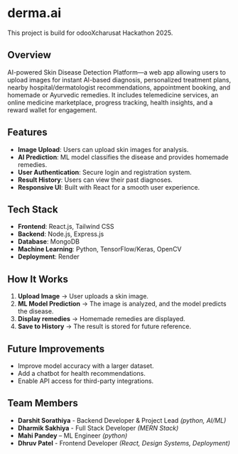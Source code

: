 # derma.ai
This project is build for odooXcharusat Hackathon 2025.

## Overview
AI-powered Skin Disease Detection Platform—a web app allowing users to upload images for instant AI-based diagnosis, personalized treatment plans, nearby hospital/dermatologist 
recommendations, appointment booking, and homemade or Ayurvedic remedies. It includes telemedicine services, an online medicine marketplace, progress tracking, health insights, and a reward wallet for engagement. 

## Features
- **Image Upload**: Users can upload skin images for analysis.
- **AI Prediction**: ML model classifies the disease and provides homemade remedies.
- **User Authentication**: Secure login and registration system.
- **Result History**: Users can view their past diagnoses.
- **Responsive UI**: Built with React for a smooth user experience.

## Tech Stack
- **Frontend**: React.js, Tailwind CSS
- **Backend**: Node.js, Express.js
- **Database**: MongoDB
- **Machine Learning**: Python, TensorFlow/Keras, OpenCV
- **Deployment**: Render

## How It Works
1. **Upload Image** → User uploads a skin image.
2. **ML Model Prediction** → The image is analyzed, and the model predicts the disease.
3. **Display remedies** → Homemade remedies are displayed.
4. **Save to History** → The result is stored for future reference.

## Future Improvements
- Improve model accuracy with a larger dataset.
- Add a chatbot for health recommendations.
- Enable API access for third-party integrations.

## Team Members
- **Darshit Sorathiya** - Backend Developer & Project Lead *(python, AI/ML)* 
- **Dharmik Sakhiya** - Full Stack Developer *(MERN Stack)* 
- **Mahi Pandey** – ML Engineer *(python)* 
- **Dhruv Patel** - Frontend Developer *(React, Design Systems, Deployment)*
